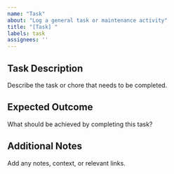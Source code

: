 ```yaml
---
name: "Task"
about: "Log a general task or maintenance activity"
title: "[Task] "
labels: task
assignees: ''
---
```


## Task Description
Describe the task or chore that needs to be completed.

## Expected Outcome
What should be achieved by completing this task?

## Additional Notes
Add any notes, context, or relevant links.
